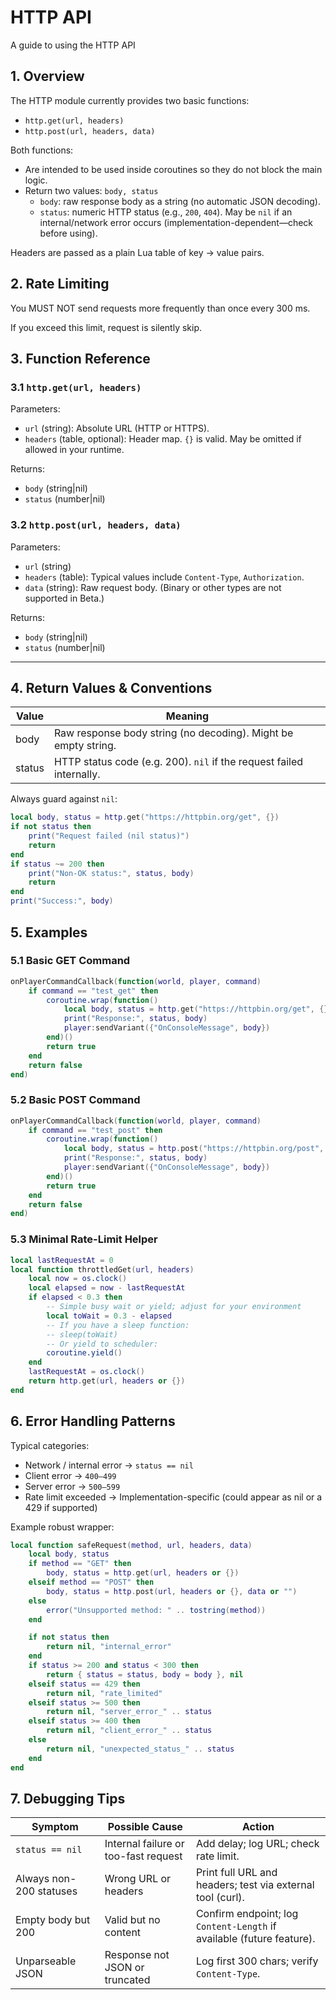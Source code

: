 # HTTP API

A guide to using the HTTP API

## 1. Overview

The HTTP module currently provides two basic functions:

- `http.get(url, headers)`
- `http.post(url, headers, data)`

Both functions:
- Are intended to be used inside coroutines so they do not block the main logic.
- Return two values: `body, status`
  - `body`: raw response body as a string (no automatic JSON decoding).
  - `status`: numeric HTTP status (e.g., `200`, `404`). May be `nil` if an internal/network error occurs (implementation-dependent—check before using).

Headers are passed as a plain Lua table of key → value pairs.

## 2. Rate Limiting

You MUST NOT send requests more frequently than once every 300 ms.

If you exceed this limit, request is silently skip.

## 3. Function Reference

### 3.1 `http.get(url, headers)`

Parameters:
- `url` (string): Absolute URL (HTTP or HTTPS).
- `headers` (table, optional): Header map. `{}` is valid. May be omitted if allowed in your runtime.

Returns:
- `body` (string|nil)
- `status` (number|nil)

### 3.2 `http.post(url, headers, data)`

Parameters:
- `url` (string)
- `headers` (table): Typical values include `Content-Type`, `Authorization`.
- `data` (string): Raw request body. (Binary or other types are not supported in Beta.)

Returns:
- `body` (string|nil)
- `status` (number|nil)

---

## 4. Return Values & Conventions

| Value   | Meaning                                                                 |
|---------|-------------------------------------------------------------------------|
| body    | Raw response body string (no decoding). Might be empty string.          |
| status  | HTTP status code (e.g. 200). `nil` if the request failed internally.    |

Always guard against `nil`:
```lua
local body, status = http.get("https://httpbin.org/get", {})
if not status then
    print("Request failed (nil status)")
    return
end
if status ~= 200 then
    print("Non-OK status:", status, body)
    return
end
print("Success:", body)
```

## 5. Examples

### 5.1 Basic GET Command

```lua
onPlayerCommandCallback(function(world, player, command)
    if command == "test_get" then
        coroutine.wrap(function()
            local body, status = http.get("https://httpbin.org/get", {})
            print("Response:", status, body)
            player:sendVariant({"OnConsoleMessage", body})
        end)()
        return true
    end
    return false
end)
```

### 5.2 Basic POST Command

```lua
onPlayerCommandCallback(function(world, player, command)
    if command == "test_post" then
        coroutine.wrap(function()
            local body, status = http.post("https://httpbin.org/post", {}, "hello world")
            print("Response:", status, body)
            player:sendVariant({"OnConsoleMessage", body})
        end)()
        return true
    end
    return false
end)
```

### 5.3 Minimal Rate-Limit Helper

```lua
local lastRequestAt = 0
local function throttledGet(url, headers)
    local now = os.clock()
    local elapsed = now - lastRequestAt
    if elapsed < 0.3 then
        -- Simple busy wait or yield; adjust for your environment
        local toWait = 0.3 - elapsed
        -- If you have a sleep function:
        -- sleep(toWait)
        -- Or yield to scheduler:
        coroutine.yield()
    end
    lastRequestAt = os.clock()
    return http.get(url, headers or {})
end
```

## 6. Error Handling Patterns

Typical categories:
- Network / internal error → `status == nil`
- Client error → `400–499`
- Server error → `500–599`
- Rate limit exceeded → Implementation-specific (could appear as nil or a 429 if supported)

Example robust wrapper:
```lua
local function safeRequest(method, url, headers, data)
    local body, status
    if method == "GET" then
        body, status = http.get(url, headers or {})
    elseif method == "POST" then
        body, status = http.post(url, headers or {}, data or "")
    else
        error("Unsupported method: " .. tostring(method))
    end

    if not status then
        return nil, "internal_error"
    end
    if status >= 200 and status < 300 then
        return { status = status, body = body }, nil
    elseif status == 429 then
        return nil, "rate_limited"
    elseif status >= 500 then
        return nil, "server_error_" .. status
    elseif status >= 400 then
        return nil, "client_error_" .. status
    else
        return nil, "unexpected_status_" .. status
    end
end
```

## 7. Debugging Tips

| Symptom                      | Possible Cause                          | Action |
|-----------------------------|------------------------------------------|--------|
| `status == nil`             | Internal failure or too-fast request     | Add delay; log URL; check rate limit. |
| Always non-200 statuses     | Wrong URL or headers                     | Print full URL and headers; test via external tool (curl). |
| Empty body but 200          | Valid but no content                     | Confirm endpoint; log `Content-Length` if available (future feature). |
| Unparseable JSON            | Response not JSON or truncated           | Log first 300 chars; verify `Content-Type`. |
